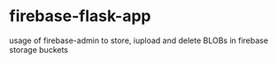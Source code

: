 # firebase-flask-app
usage of firebase-admin to store, iupload and delete BLOBs in firebase storage buckets 
